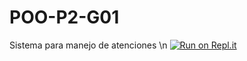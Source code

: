 # POO-P2-G01
Sistema para manejo de atenciones
\n [![Run on Repl.it](https://repl.it/badge/github/amadoran/POO-P2-G01)](https://repl.it/github/amadoran/POO-P2-G01)

